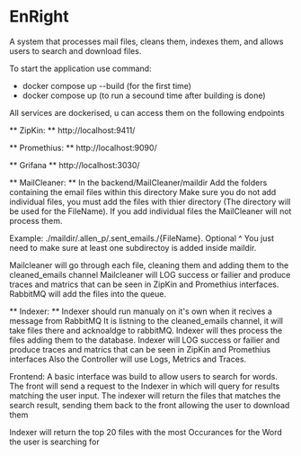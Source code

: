# EnRight
A system that processes mail files, cleans them, indexes them, and allows users to search and download files.


To start the application use command:
- docker compose up --build (for the first time)
- docker compose up (to run a secound time after building is done)

All services are dockerised, u can access them on the following endpoints

** ZipKin: **
http://localhost:9411/

** Promethius: **
http://localhost:9090/

** Grifana **
http://localhost:3030/

** MailCleaner: **
In the backend/MailCleaner/maildir
Add the folders containing the email files within this directory
Make sure you do not add individual files, you must add the files with thier directory (The directory will be used for the FileName).
If you add individual files the MailCleaner will not process them.

Example:
./maildir/.allen_p/.sent_emails./{FileName}.
                   Optional ^
You just need to make sure at least one subdirectoy is added inside maildir.


Mailcleaner will go through each file, cleaning them and adding them to the cleaned_emails channel
Mailcleaner will LOG success or failier and produce traces and matrics that can be seen in ZipKin and Promethius interfaces.
RabbitMQ will add the files into the queue.

** Indexer: **
Indexer should run manualy on it's own when it recives a message from RabbitMQ
It is listning to the cleaned_emails channel, it will take files there and acknoaldge to rabbitMQ.
Indexer will thes process the files adding them to the database.
Indexer will LOG success or failier and produce traces and matrics that can be seen in ZipKin and Promethius interfaces
Also the Controller will use Logs, Metrics and Traces.

Frontend:
A basic interface was build to allow users to search for words.
The front will send a request to the Indexer in which will query for results matching the user input.
The indexer will return the files that matches the search result, sending them back to the front allowing the user to download them

Indexer will return the top 20 files with the most Occurances for the Word the user is searching for
